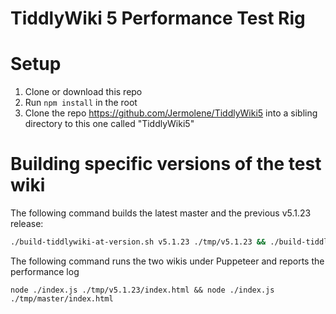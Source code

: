 # TiddlyWiki 5 Performance Test Rig

# Setup

1. Clone or download this repo
2. Run `npm install` in the root
3. Clone the repo https://github.com/Jermolene/TiddlyWiki5 into a sibling directory to this one called "TiddlyWiki5"

# Building specific versions of the test wiki

The following command builds the latest master and the previous v5.1.23 release:

```sh
./build-tiddlywiki-at-version.sh v5.1.23 ./tmp/v5.1.23 && ./build-tiddlywiki-at-version.sh master ./tmp/master
```

The following command runs the two wikis under Puppeteer and reports the performance log

```
node ./index.js ./tmp/v5.1.23/index.html && node ./index.js ./tmp/master/index.html 
```
